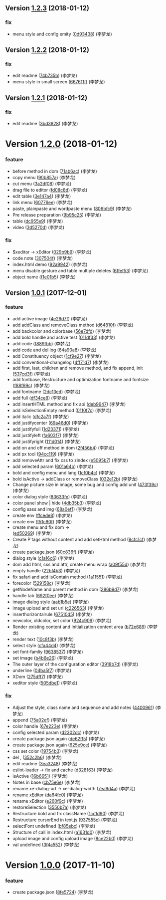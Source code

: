 ## Version [1.2.3](https://github.com/iq9891/xEditor/compare/v1.2.2...v1.2.3) (2018-01-12)


### fix

* menu style and config emity ([0d93438](https://github.com/iq9891/xEditor/commit/0d93438)) (李梦龙)



## Version [1.2.2](https://github.com/iq9891/xEditor/compare/v1.2.1...v1.2.2) (2018-01-12)


### fix

* edit readme ([74b735b](https://github.com/iq9891/xEditor/commit/74b735b)) (李梦龙)
* menu style in small screen ([667611f](https://github.com/iq9891/xEditor/commit/667611f)) (李梦龙)



## Version [1.2.1](https://github.com/iq9891/xEditor/compare/v1.2.0...v1.2.1) (2018-01-12)


### fix

* edit readme ([3bd3828](https://github.com/iq9891/xEditor/commit/3bd3828)) (李梦龙)



# Version [1.2.0](https://github.com/iq9891/xEditor/compare/1.1.0...v1.2.0) (2018-01-12)


### feature

* before method in dom ([71ab6ac](https://github.com/iq9891/xEditor/commit/71ab6ac)) (李梦龙)
* copy menu ([90b857a](https://github.com/iq9891/xEditor/commit/90b857a)) (李梦龙)
* cut menu ([3a2df08](https://github.com/iq9891/xEditor/commit/3a2df08)) (李梦龙)
* drag file to editor ([fd08c8d](https://github.com/iq9891/xEditor/commit/fd08c8d)) (李梦龙)
* edit table ([3e147a4](https://github.com/iq9891/xEditor/commit/3e147a4)) (李梦龙)
* link menu ([60776ee](https://github.com/iq9891/xEditor/commit/60776ee)) (李梦龙)
* paste, plainpaste and wordpaste menu ([806bfc9](https://github.com/iq9891/xEditor/commit/806bfc9)) (李梦龙)
* Pre release preparation ([9b95c25](https://github.com/iq9891/xEditor/commit/9b95c25)) (李梦龙)
* table ([dc955e9](https://github.com/iq9891/xEditor/commit/dc955e9)) (李梦龙)
* video ([3d5270d](https://github.com/iq9891/xEditor/commit/3d5270d)) (李梦龙)

### fix

* $xeditor -> xEditor ([029b9b9](https://github.com/iq9891/xEditor/commit/029b9b9)) (李梦龙)
* code note ([307504f](https://github.com/iq9891/xEditor/commit/307504f)) (李梦龙)
* index.html demo ([92a9942](https://github.com/iq9891/xEditor/commit/92a9942)) (李梦龙)
* menu disable gesture and table multiple deletes ([6ffef53](https://github.com/iq9891/xEditor/commit/6ffef53)) (李梦龙)
* object name ([f1e01b5](https://github.com/iq9891/xEditor/commit/f1e01b5)) (李梦龙)



## Version [1.0.1](https://github.com/iq9891/xEditor/compare/1.0.0...1.0.1) (2017-12-01)


### feature

* add active image ([4e26d7f](https://github.com/iq9891/xEditor/commit/4e26d7f)) (李梦龙)
* add addClass and removeClass method ([d64810f](https://github.com/iq9891/xEditor/commit/d64810f)) (李梦龙)
* add backcolor and colorbase ([56e7dfd](https://github.com/iq9891/xEditor/commit/56e7dfd)) (李梦龙)
* add bold handle and active test ([011df33](https://github.com/iq9891/xEditor/commit/011df33)) (李梦龙)
* add code ([f889fbb](https://github.com/iq9891/xEditor/commit/f889fbb)) (李梦龙)
* add code and del log ([64a90a8](https://github.com/iq9891/xEditor/commit/64a90a8)) (李梦龙)
* add Constituency object ([1cf9e27](https://github.com/iq9891/xEditor/commit/1cf9e27)) (李梦龙)
* add conventional-changelog ([4ff71d7](https://github.com/iq9891/xEditor/commit/4ff71d7)) (李梦龙)
* add first, last, children and remove method, and fix append, init ([537cd3f](https://github.com/iq9891/xEditor/commit/537cd3f)) (李梦龙)
* add fontbase, Restructure and optimization fontname and fontsize ([f88f99c](https://github.com/iq9891/xEditor/commit/f88f99c)) (李梦龙)
* add fontname ([2dc13ed](https://github.com/iq9891/xEditor/commit/2dc13ed)) (李梦龙)
* add full ([df34ce8](https://github.com/iq9891/xEditor/commit/df34ce8)) (李梦龙)
* add insertHTML method and fix api ([deb9647](https://github.com/iq9891/xEditor/commit/deb9647)) (李梦龙)
* add isSelectionEmpty method ([0110f7c](https://github.com/iq9891/xEditor/commit/0110f7c)) (李梦龙)
* add italic ([dfc2a7f](https://github.com/iq9891/xEditor/commit/dfc2a7f)) (李梦龙)
* add justifycenter ([69a46d0](https://github.com/iq9891/xEditor/commit/69a46d0)) (李梦龙)
* add justifyfull ([1d23371](https://github.com/iq9891/xEditor/commit/1d23371)) (李梦龙)
* add justifyleft ([fa603f7](https://github.com/iq9891/xEditor/commit/fa603f7)) (李梦龙)
* add justifyright ([111d014](https://github.com/iq9891/xEditor/commit/111d014)) (李梦龙)
* add on and off method in dom ([2f456b4](https://github.com/iq9891/xEditor/commit/2f456b4)) (李梦龙)
* add px tool ([94cc119](https://github.com/iq9891/xEditor/commit/94cc119)) (李梦龙)
* add removeAttr and fix css to zindex ([e5095b7](https://github.com/iq9891/xEditor/commit/e5095b7)) (李梦龙)
* add selected param ([601a64b](https://github.com/iq9891/xEditor/commit/601a64b)) (李梦龙)
* bold and config menu and lang ([1cf0b4c](https://github.com/iq9891/xEditor/commit/1cf0b4c)) (李梦龙)
* bold isActive -> addClass or removeClass ([032e12b](https://github.com/iq9891/xEditor/commit/032e12b)) (李梦龙)
* Change picture size in image, some bug and config add unit ([473f39c](https://github.com/iq9891/xEditor/commit/473f39c)) (李梦龙)
* color dialog style ([83633fe](https://github.com/iq9891/xEditor/commit/83633fe)) (李梦龙)
* color panel show | hide ([4db35b3](https://github.com/iq9891/xEditor/commit/4db35b3)) (李梦龙)
* config sass and img ([68a0ef1](https://github.com/iq9891/xEditor/commit/68a0ef1)) (李梦龙)
* create env ([ffcede8](https://github.com/iq9891/xEditor/commit/ffcede8)) (李梦龙)
* create env ([f51c80f](https://github.com/iq9891/xEditor/commit/f51c80f)) (李梦龙)
* create menu and fix dom -> <div class="aaa"></div> ([ed50269](https://github.com/iq9891/xEditor/commit/ed50269)) (李梦龙)
* Create P tags without content and add setHtml method ([9cfc1cf](https://github.com/iq9891/xEditor/commit/9cfc1cf)) (李梦龙)
* create package.json ([60c836f](https://github.com/iq9891/xEditor/commit/60c836f)) (李梦龙)
* dialog style ([c1a16c6](https://github.com/iq9891/xEditor/commit/c1a16c6)) (李梦龙)
* dom add html, css and attr, create menu wrap ([a09f55d](https://github.com/iq9891/xEditor/commit/a09f55d)) (李梦龙)
* empty handle ([22bf4b3](https://github.com/iq9891/xEditor/commit/22bf4b3)) (李梦龙)
* fix safari and add isContain method ([1a11551](https://github.com/iq9891/xEditor/commit/1a11551)) (李梦龙)
* forecolor ([529158c](https://github.com/iq9891/xEditor/commit/529158c)) (李梦龙)
* getNodeName and parent method in dom ([286b9d7](https://github.com/iq9891/xEditor/commit/286b9d7)) (李梦龙)
* handle tab ([692f0ee](https://github.com/iq9891/xEditor/commit/692f0ee)) (李梦龙)
* image dialog style ([aab1b5e](https://github.com/iq9891/xEditor/commit/aab1b5e)) (李梦龙)
* image upload and set url ([c226563](https://github.com/iq9891/xEditor/commit/c226563)) (李梦龙)
* inserthorizontalrule ([67510d5](https://github.com/iq9891/xEditor/commit/67510d5)) (李梦龙)
* newcolor, oldcolor, set color ([924c909](https://github.com/iq9891/xEditor/commit/924c909)) (李梦龙)
* Render existing content and Initialization content area ([b72e689](https://github.com/iq9891/xEditor/commit/b72e689)) (李梦龙)
* render text ([10c8f3b](https://github.com/iq9891/xEditor/commit/10c8f3b)) (李梦龙)
* select style ([cfa44d4](https://github.com/iq9891/xEditor/commit/cfa44d4)) (李梦龙)
* set font-famliy ([9638537](https://github.com/iq9891/xEditor/commit/9638537)) (李梦龙)
* set image ([b4b6e26](https://github.com/iq9891/xEditor/commit/b4b6e26)) (李梦龙)
* The outer layer of the configuration editor ([3918b7d](https://github.com/iq9891/xEditor/commit/3918b7d)) (李梦龙)
* underline ([04ba5f7](https://github.com/iq9891/xEditor/commit/04ba5f7)) (李梦龙)
* XDom ([275dff7](https://github.com/iq9891/xEditor/commit/275dff7)) (李梦龙)
* xeditor style ([505dbe1](https://github.com/iq9891/xEditor/commit/505dbe1)) (李梦龙)

### fix

* Adjust the style, class name and sequence and add notes ([4400961](https://github.com/iq9891/xEditor/commit/4400961)) (李梦龙)
* append ([75a02ef](https://github.com/iq9891/xEditor/commit/75a02ef)) (李梦龙)
* color handle ([67e223e](https://github.com/iq9891/xEditor/commit/67e223e)) (李梦龙)
* config selected param ([d2302dc](https://github.com/iq9891/xEditor/commit/d2302dc)) (李梦龙)
* create package.json again ([de62ff5](https://github.com/iq9891/xEditor/commit/de62ff5)) (李梦龙)
* create package.json again ([625e9ce](https://github.com/iq9891/xEditor/commit/625e9ce)) (李梦龙)
* css set color ([19754b3](https://github.com/iq9891/xEditor/commit/19754b3)) (李梦龙)
* del , ([352c2b6](https://github.com/iq9891/xEditor/commit/352c2b6)) (李梦龙)
* edit readme ([3ea3248](https://github.com/iq9891/xEditor/commit/3ea3248)) (李梦龙)
* eslint-loader -> fix and cache ([d328163](https://github.com/iq9891/xEditor/commit/d328163)) (李梦龙)
* isActive ([16b6651](https://github.com/iq9891/xEditor/commit/16b6651)) (李梦龙)
* Notes in base ([cb75e6e](https://github.com/iq9891/xEditor/commit/cb75e6e)) (李梦龙)
* rename xe-dialog-url -> xe-dialog-width ([7ea9d4a](https://github.com/iq9891/xEditor/commit/7ea9d4a)) (李梦龙)
* rename xEditor ([da64fc0](https://github.com/iq9891/xEditor/commit/da64fc0)) (李梦龙)
* rename xEditor ([e260f9c](https://github.com/iq9891/xEditor/commit/e260f9c)) (李梦龙)
* restoreSelection ([3550b7a](https://github.com/iq9891/xEditor/commit/3550b7a)) (李梦龙)
* Restructure bold and fix className ([1cc1d90](https://github.com/iq9891/xEditor/commit/1cc1d90)) (李梦龙)
* Restructure cursorEnd in text.js ([937555c](https://github.com/iq9891/xEditor/commit/937555c)) (李梦龙)
* selectFont undefined ([bf85ebc](https://github.com/iq9891/xEditor/commit/bf85ebc)) (李梦龙)
* Structure of call in index.html ([a1631d0](https://github.com/iq9891/xEditor/commit/a1631d0)) (李梦龙)
* upload image and config upload image ([8ce22b0](https://github.com/iq9891/xEditor/commit/8ce22b0)) (李梦龙)
* val undefined ([3f4a552](https://github.com/iq9891/xEditor/commit/3f4a552)) (李梦龙)



# Version [1.0.0](https://github.com/iq9891/xEditor/compare/8fe5724...1.0.0) (2017-11-10)


### feature

* create package.json ([8fe5724](https://github.com/iq9891/xEditor/commit/8fe5724)) (李梦龙)



